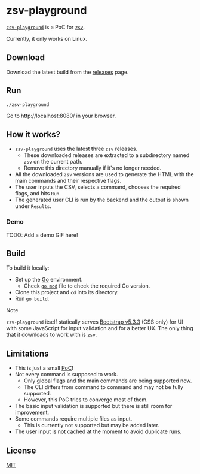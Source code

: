 # zsv-playground

[`zsv-playground`](https://github.com/iamazeem/zsv-playground) is a PoC for
[`zsv`](https://github.com/liquidaty/zsv).

Currently, it only works on Linux.

## Download

Download the latest build from the
[releases](https://github.com/iamazeem/zsv-playground/releases) page.

## Run

```shell
./zsv-playground
```

Go to http://localhost:8080/ in your browser.

## How it works?

- `zsv-playground` uses the latest three `zsv` releases.
  - These downloaded releases are extracted to a subdirectory named `zsv` on the
    current path.
  - Remove this directory manually if it's no longer needed.
- All the downloaded `zsv` versions are used to generate the HTML with the main
  commands and their respective flags.
- The user inputs the CSV, selects a command, chooses the required flags, and
  hits `Run`.
- The generated user CLI is run by the backend and the output is shown under
  `Results`.

### Demo

TODO: Add a demo GIF here!

## Build

To build it locally:

- Set up the [Go](https://go.dev/doc/install) environment.
  - Check [`go.mod`](./go.mod) file to check the required Go version.
- Clone this project and `cd` into its directory.
- Run `go build`.

> [!NOTE]
>
> `zsv-playground` itself statically serves [Bootstrap
> v5.3.3](https://getbootstrap.com/docs/5.3/getting-started/introduction/) (CSS
> only) for UI with some JavaScript for input validation and for a better UX.
> The only thing that it downloads to work with is `zsv`.

## Limitations

- This is just a small [PoC](https://en.wikipedia.org/wiki/Proof_of_concept)!
- Not every command is supposed to work.
  - Only global flags and the main commands are being supported now.
  - The CLI differs from command to command and may not be fully supported.
  - However, this PoC tries to converge most of them.
- The basic input validation is supported but there is still room for
  improvement.
- Some commands require multiple files as input.
  - This is currently not supported but may be added later.
- The user input is not cached at the moment to avoid duplicate runs.

## License

[MIT](./LICENSE)
